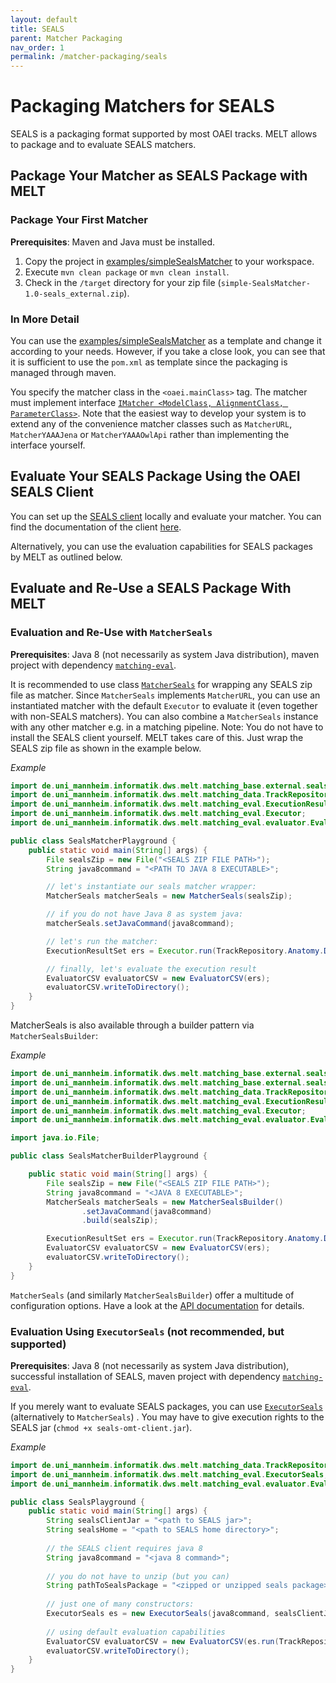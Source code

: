 ```yaml
---
layout: default
title: SEALS
parent: Matcher Packaging
nav_order: 1
permalink: /matcher-packaging/seals
---
```


# Packaging Matchers for SEALS
SEALS is a packaging format supported by most OAEI tracks.
MELT allows to package and to evaluate SEALS matchers.

## Package Your Matcher as SEALS Package with MELT

### Package Your First Matcher
**Prerequisites**: Maven and Java must be installed.

1. Copy the project in [examples/simpleSealsMatcher](https://github.com/dwslab/melt/tree/master/examples/simpleSealsMatcher) to your workspace.
2. Execute `mvn clean package` or `mvn clean install`.
3. Check in the `/target` directory for your zip file (`simple-SealsMatcher-1.0-seals_external.zip`).

### In More Detail
You can use the [examples/simpleSealsMatcher](https://github.com/dwslab/melt/tree/master/examples/simpleSealsMatcher) as a template and change it according to your needs. However, if you take a close look, you can see that it is sufficient to use the `pom.xml` as template since the packaging is managed through maven.

You specify the matcher class in the `<oaei.mainClass>` tag.
The matcher must implement interface [`IMatcher <ModelClass, AlignmentClass, ParameterClass>`](https://github.com/dwslab/melt/blob/master/matching-base/src/main/java/de/uni_mannheim/informatik/dws/melt/matching_base/IMatcher.java). Note that the easiest way to develop your system is to extend any of the convenience matcher classes such as `MatcherURL`, `MatcherYAAAJena` or `MatcherYAAAOwlApi` rather than implementing the interface yourself.


## Evaluate Your SEALS Package Using the OAEI SEALS Client 
You can set up the <a href="https://github.com/DanFaria/OAEI_SealsClient">SEALS client</a> locally and evaluate your matcher. You can find the documentation
of the client <a href="https://github.com/DanFaria/OAEI_SealsClient/blob/691b85003da0f6f391a04de85ad820b8a52b6118/SealsClientTutorial.pdf">here</a>.

Alternatively, you can use the evaluation capabilities for SEALS packages by MELT as outlined below. 


## Evaluate and Re-Use a SEALS Package With MELT

### Evaluation and Re-Use with `MatcherSeals`
**Prerequisites**: Java 8 (not necessarily as system Java distribution), maven project with dependency [`matching-eval`](https://mvnrepository.com/artifact/de.uni-mannheim.informatik.dws.melt/matching-eval).

It is recommended to use class [`MatcherSeals`](https://github.com/dwslab/melt/blob/master/matching-base/src/main/java/de/uni_mannheim/informatik/dws/melt/matching_base/external/seals/MatcherSeals.java) for wrapping any SEALS zip file as matcher. Since `MatcherSeals` implements `MatcherURL`, you can use an instantiated matcher with the default `Executor` to evaluate it (even together with non-SEALS matchers). You can also combine a `MatcherSeals` instance with any other matcher e.g. in a matching pipeline.
Note: You do not have to install the SEALS client yourself. MELT takes care of this. Just wrap the SEALS zip file as shown in the example below.

*Example*
```java
import de.uni_mannheim.informatik.dws.melt.matching_base.external.seals.MatcherSeals;
import de.uni_mannheim.informatik.dws.melt.matching_data.TrackRepository;
import de.uni_mannheim.informatik.dws.melt.matching_eval.ExecutionResultSet;
import de.uni_mannheim.informatik.dws.melt.matching_eval.Executor;
import de.uni_mannheim.informatik.dws.melt.matching_eval.evaluator.EvaluatorCSV;

public class SealsMatcherPlayground {
    public static void main(String[] args) {
        File sealsZip = new File("<SEALS ZIP FILE PATH>");
        String java8command = "<PATH TO JAVA 8 EXECUTABLE>";

        // let's instantiate our seals matcher wrapper:
        MatcherSeals matcherSeals = new MatcherSeals(sealsZip);

        // if you do not have Java 8 as system java:
        matcherSeals.setJavaCommand(java8command);

        // let's run the matcher:
        ExecutionResultSet ers = Executor.run(TrackRepository.Anatomy.Default.getFirstTestCase(), matcherSeals);

        // finally, let's evaluate the execution result
        EvaluatorCSV evaluatorCSV = new EvaluatorCSV(ers);
        evaluatorCSV.writeToDirectory();
    }
}
```

MatcherSeals is also available through a builder pattern via `MatcherSealsBuilder`:

*Example*
```java
import de.uni_mannheim.informatik.dws.melt.matching_base.external.seals.MatcherSeals;
import de.uni_mannheim.informatik.dws.melt.matching_base.external.seals.MatcherSealsBuilder;
import de.uni_mannheim.informatik.dws.melt.matching_data.TrackRepository;
import de.uni_mannheim.informatik.dws.melt.matching_eval.ExecutionResultSet;
import de.uni_mannheim.informatik.dws.melt.matching_eval.Executor;
import de.uni_mannheim.informatik.dws.melt.matching_eval.evaluator.EvaluatorCSV;

import java.io.File;

public class SealsMatcherBuilderPlayground {

    public static void main(String[] args) {
        File sealsZip = new File("<SEALS ZIP FILE PATH>");
        String java8command = "<JAVA 8 EXECUTABLE>";
        MatcherSeals matcherSeals = new MatcherSealsBuilder()
                .setJavaCommand(java8command)
                .build(sealsZip);

        ExecutionResultSet ers = Executor.run(TrackRepository.Anatomy.Default.getFirstTestCase(), matcherSeals);
        EvaluatorCSV evaluatorCSV = new EvaluatorCSV(ers);
        evaluatorCSV.writeToDirectory();
    }
}
```

`MatcherSeals` (and similarly `MatcherSealsBuilder`) offer a multitude of configuration options.
Have a look at the [API documentation](https://dwslab.github.io/melt/javadoc_latest/de/uni_mannheim/informatik/dws/melt/matching_base/external/seals/MatcherSeals.html) for details.


### Evaluation Using `ExecutorSeals` (not recommended, but supported)
**Prerequisites**: Java 8 (not necessarily as system Java distribution), successful installation of SEALS, maven project with dependency [`matching-eval`](https://mvnrepository.com/artifact/de.uni-mannheim.informatik.dws.melt/matching-eval).

If you merely want to evaluate SEALS packages, you can use [`ExecutorSeals`]((https://github.com/dwslab/melt/blob/master/matching-eval/src/main/java/de/uni_mannheim/informatik/dws/melt/matching_eval/ExecutorSeals.java)) (alternatively to `MatcherSeals`) .
You may have to give execution rights to the SEALS jar (`chmod +x seals-omt-client.jar`).

*Example*
```java
import de.uni_mannheim.informatik.dws.melt.matching_data.TrackRepository;
import de.uni_mannheim.informatik.dws.melt.matching_eval.ExecutorSeals;
import de.uni_mannheim.informatik.dws.melt.matching_eval.evaluator.EvaluatorCSV;

public class SealsPlayground {
    public static void main(String[] args) {
        String sealsClientJar = "<path to SEALS jar>";
        String sealsHome = "<path to SEALS home directory>";
        
        // the SEALS client requires java 8
        String java8command = "<java 8 command>";
    
        // you do not have to unzip (but you can)
        String pathToSealsPackage = "<zipped or unzipped seals package>";
        
        // just one of many constructors:
        ExecutorSeals es = new ExecutorSeals(java8command, sealsClientJar, sealsHome);
        
        // using default evaluation capabilities
        EvaluatorCSV evaluatorCSV = new EvaluatorCSV(es.run(TrackRepository.Anatomy.Default, pathToSealsPackage));
        evaluatorCSV.writeToDirectory();
    }
}
```